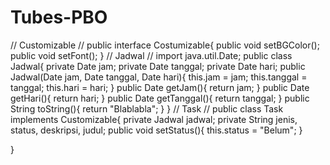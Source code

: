 # Tubes-PBO
// Customizable //
public interface Costumizable{
	public void setBGColor();
	public void setFont();
}
// Jadwal //
import java.util.Date;
public class Jadwal{
	private Date jam;
	private Date tanggal;
	private Date hari;
	public Jadwal(Date jam, Date tanggal, Date hari){
		this.jam = jam;
		this.tanggal = tanggal;
		this.hari = hari;
	}
	public Date getJam(){
		return jam;
	}
	public Date getHari(){
		return hari;
	}
	public Date getTanggal(){
		return tanggal;
	}
	public String toString(){
		return "Blablabla";
	}
}
// Task //
public class Task implements Customizable{
	private Jadwal jadwal;
	private String jenis, status, deskripsi, judul;
	public void setStatus(){
		this.status = "Belum";
	}
	
}
